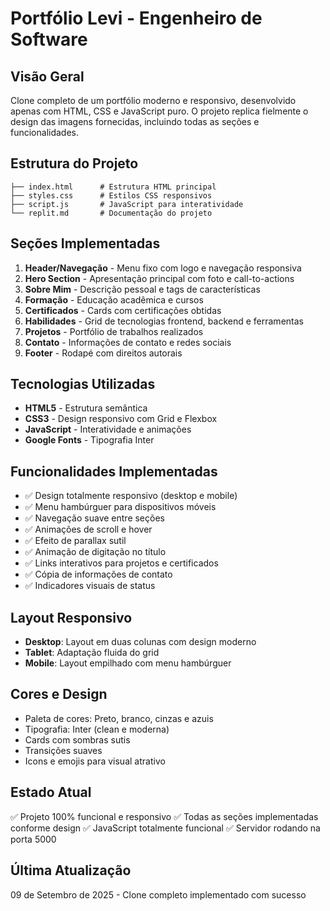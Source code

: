 # Portfólio Levi - Engenheiro de Software

## Visão Geral
Clone completo de um portfólio moderno e responsivo, desenvolvido apenas com HTML, CSS e JavaScript puro. O projeto replica fielmente o design das imagens fornecidas, incluindo todas as seções e funcionalidades.

## Estrutura do Projeto
```
├── index.html      # Estrutura HTML principal
├── styles.css      # Estilos CSS responsivos
├── script.js       # JavaScript para interatividade
└── replit.md       # Documentação do projeto
```

## Seções Implementadas
1. **Header/Navegação** - Menu fixo com logo e navegação responsiva
2. **Hero Section** - Apresentação principal com foto e call-to-actions
3. **Sobre Mim** - Descrição pessoal e tags de características
4. **Formação** - Educação acadêmica e cursos
5. **Certificados** - Cards com certificações obtidas
6. **Habilidades** - Grid de tecnologias frontend, backend e ferramentas
7. **Projetos** - Portfólio de trabalhos realizados
8. **Contato** - Informações de contato e redes sociais
9. **Footer** - Rodapé com direitos autorais

## Tecnologias Utilizadas
- **HTML5** - Estrutura semântica
- **CSS3** - Design responsivo com Grid e Flexbox
- **JavaScript** - Interatividade e animações
- **Google Fonts** - Tipografia Inter

## Funcionalidades Implementadas
- ✅ Design totalmente responsivo (desktop e mobile)
- ✅ Menu hambúrguer para dispositivos móveis
- ✅ Navegação suave entre seções
- ✅ Animações de scroll e hover
- ✅ Efeito de parallax sutil
- ✅ Animação de digitação no título
- ✅ Links interativos para projetos e certificados
- ✅ Cópia de informações de contato
- ✅ Indicadores visuais de status

## Layout Responsivo
- **Desktop**: Layout em duas colunas com design moderno
- **Tablet**: Adaptação fluida do grid
- **Mobile**: Layout empilhado com menu hambúrguer

## Cores e Design
- Paleta de cores: Preto, branco, cinzas e azuis
- Tipografia: Inter (clean e moderna)
- Cards com sombras sutis
- Transições suaves
- Icons e emojis para visual atrativo

## Estado Atual
✅ Projeto 100% funcional e responsivo
✅ Todas as seções implementadas conforme design
✅ JavaScript totalmente funcional
✅ Servidor rodando na porta 5000

## Última Atualização
09 de Setembro de 2025 - Clone completo implementado com sucesso